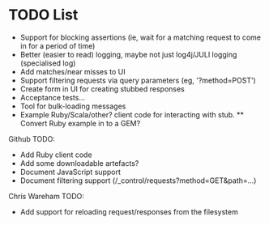 # TODO List

 * Support for blocking assertions (ie, wait for a matching request to come in for a period of time)
 * Better (easier to read) logging, maybe not just log4j/JULI logging (specialised log)
 * Add matches/near misses to UI
 * Support filtering requests via query parameters (eg, '?method=POST')
 * Create form in UI for creating stubbed responses
 * Acceptance tests...
 * Tool for bulk-loading messages
 * Example Ruby/Scala/other? client code for interacting with stub.
   ** Convert Ruby example in to a GEM?

Github TODO:
 - Add Ruby client code
 - Add some downloadable artefacts?
 - Document JavaScript support
 - Document filtering support (/_control/requests?method=GET&path=...)

Chris Wareham TODO:
 - Add support for reloading request/responses from the filesystem
